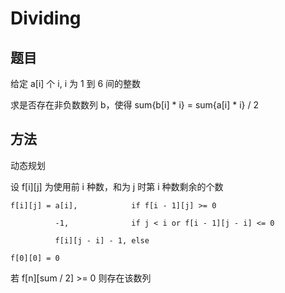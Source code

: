 # Dividing

## 题目

给定 a[i] 个 i, i 为 1 到 6 间的整数

求是否存在非负数数列 b，使得 sum{b[i] * i} = sum{a[i] * i} / 2


## 方法

动态规划

设 f[i][j] 为使用前 i 种数，和为 j 时第 i 种数剩余的个数

```
f[i][j] = a[i],            if f[i - 1][j] >= 0

          -1,              if j < i or f[i - 1][j - i] <= 0

          f[i][j - i] - 1, else

f[0][0] = 0
```

若 f[n][sum / 2] >= 0 则存在该数列
